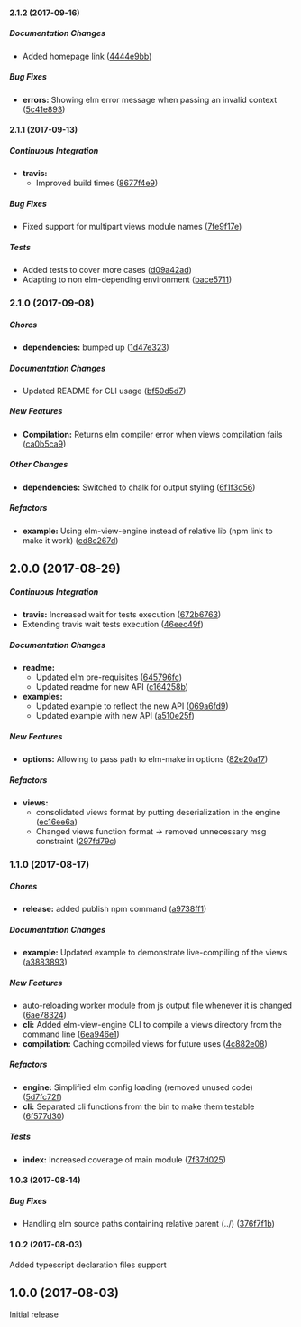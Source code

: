 #### 2.1.2 (2017-09-16)

##### Documentation Changes

* Added homepage link ([4444e9bb](https://github.com/OzTK/elm-template-engine/commit/4444e9bb977a77eb3bc27b04d69109122e2e03d1))

##### Bug Fixes

* **errors:** Showing elm error message when passing an invalid context ([5c41e893](https://github.com/OzTK/elm-template-engine/commit/5c41e893bc062156ca2344bedf9a78c44b1ad2ba))

#### 2.1.1 (2017-09-13)

##### Continuous Integration

* **travis:**
  * Improved build times ([8677f4e9](https://github.com/OzTK/elm-template-engine/commit/8677f4e98d9e7d00fe802135b3306cea833bdbb4))

##### Bug Fixes

* Fixed support for multipart views module names ([7fe9f17e](https://github.com/OzTK/elm-template-engine/commit/7fe9f17e79942c53ecadfb07cc08959cc2e97765))

##### Tests

* Added tests to cover more cases ([d09a42ad](https://github.com/OzTK/elm-template-engine/commit/d09a42ad54db2ffe2aecca62d93705a05fba0449))
* Adapting to non elm-depending environment ([bace5711](https://github.com/OzTK/elm-template-engine/commit/bace57110632d9dac955917b3f9190b33a79e572))

### 2.1.0 (2017-09-08)

##### Chores

* **dependencies:** bumped up ([1d47e323](https://github.com/OzTK/elm-template-engine/commit/1d47e323ccc69b5018c2d38d04a19281cd405cb9))

##### Documentation Changes

* Updated README for CLI usage ([bf50d5d7](https://github.com/OzTK/elm-template-engine/commit/bf50d5d70f4774e7bc21fec6cd500edccfe0e3ef))

##### New Features

* **Compilation:** Returns elm compiler error when views compilation fails ([ca0b5ca9](https://github.com/OzTK/elm-template-engine/commit/ca0b5ca9f3e3591ccd1f36de463470119f9a1c9b))

##### Other Changes

* **dependencies:** Switched to chalk for output styling ([6f1f3d56](https://github.com/OzTK/elm-template-engine/commit/6f1f3d560b11ef8ee3eb5ec892010922f5e35bf7))

##### Refactors

* **example:** Using elm-view-engine instead of relative lib (npm link to make it work) ([cd8c267d](https://github.com/OzTK/elm-template-engine/commit/cd8c267d9da3b9d113af84eb06952c5c8ee8a40a))

## 2.0.0 (2017-08-29)

##### Continuous Integration

* **travis:** Increased wait for tests execution ([672b6763](https://github.com/OzTK/elm-template-engine/commit/672b6763c71dc5524046c698df3ba7766892e546))
* Extending travis wait tests execution ([46eec49f](https://github.com/OzTK/elm-template-engine/commit/46eec49f5325552b3cc1e498a586237bf1658ab4))

##### Documentation Changes

* **readme:**
  * Updated elm pre-requisites ([645796fc](https://github.com/OzTK/elm-template-engine/commit/645796fcc9646cff0ab18d1e960f2f67e9858a61))
  * Updated readme for new API ([c164258b](https://github.com/OzTK/elm-template-engine/commit/c164258b6e62cd7560f777fb0597ad374d0254f4))
* **examples:**
  * Updated example to reflect the new API ([069a6fd9](https://github.com/OzTK/elm-template-engine/commit/069a6fd9ea13edb4d4b3486a89cdc7afb3d2e3d7))
  * Updated example with new API ([a510e25f](https://github.com/OzTK/elm-template-engine/commit/a510e25f1de48a6bd1fafb13eff503b4152a3402))

##### New Features

* **options:** Allowing to pass path to elm-make in options ([82e20a17](https://github.com/OzTK/elm-template-engine/commit/82e20a17985e37312c421351e732d3a5a953181e))

##### Refactors

* **views:**
  * consolidated views format by putting deserialization in the engine ([ec16ee6a](https://github.com/OzTK/elm-template-engine/commit/ec16ee6ad53248be1b1634cc7147a54eb7a1f8ed))
  * Changed views function format -> removed unnecessary msg constraint ([297fd79c](https://github.com/OzTK/elm-template-engine/commit/297fd79c0690b763a1f167e7b455fde60e919e80))

### 1.1.0 (2017-08-17)

##### Chores

* **release:** added publish npm command ([a9738ff1](https://github.com/OzTK/elm-template-engine/commit/a9738ff1d71f3f9a5eea66e82176cdc38df9d766))

##### Documentation Changes

* **example:** Updated example to demonstrate live-compiling of the views ([a3883893](https://github.com/OzTK/elm-template-engine/commit/a38838935c0038c59e7e342ae6f0e27f995a0510))

##### New Features

* auto-reloading worker module from js output file whenever it is changed ([6ae78324](https://github.com/OzTK/elm-template-engine/commit/6ae7832407401831712ea677cc293f5e9f73371e))
* **cli:** Added elm-view-engine CLI to compile a views directory from the command line ([6ea946e1](https://github.com/OzTK/elm-template-engine/commit/6ea946e1a48c1ad864013dcdf0b9cfd11c5ca3a5))
* **compilation:** Caching compiled views for future uses ([4c882e08](https://github.com/OzTK/elm-template-engine/commit/4c882e0812e9cc406cb5473728cefceca7e8f9e0))

##### Refactors

* **engine:** Simplified elm config loading (removed unused code) ([5d7fc72f](https://github.com/OzTK/elm-template-engine/commit/5d7fc72fcc40a05cd165f980566b29d50aa05a16))
* **cli:** Separated cli functions from the bin to make them testable ([6f577d30](https://github.com/OzTK/elm-template-engine/commit/6f577d309668a3c20ed7de423f88ea8317662300))

##### Tests

* **index:** Increased coverage of main module ([7f37d025](https://github.com/OzTK/elm-template-engine/commit/7f37d02540ecf87888ad12368f8382de7635b330))

#### 1.0.3 (2017-08-14)

##### Bug Fixes

* Handling elm source paths containing relative parent (../) ([376f7f1b](https://github.com/OzTK/elm-template-engine/commit/376f7f1bd6348f230c6c8c1d38687850484beb29))

#### 1.0.2 (2017-08-03)

Added typescript declaration files support

## 1.0.0 (2017-08-03)

Initial release